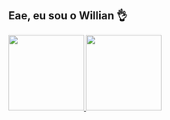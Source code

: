 ## Eae, eu sou o Willian 👌

<div>
<a href="https://github.com/Willian-Herbert">
  <img height="150em" src="https://github-readme-stats.vercel.app/api?username=Willian-Herbert&show_icons=true&theme=dracula" />
  <img height="150em" src="https://github-readme-stats.vercel.app/api/top-langs/?username=Willian-Herbert&layout=compact&theme=dracula" />  
</div>
